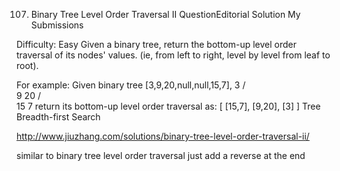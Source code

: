 107. Binary Tree Level Order Traversal II  QuestionEditorial Solution  My Submissions

Difficulty: Easy
Given a binary tree, return the bottom-up level order traversal of its nodes' values. (ie, from left to right, level by level from leaf to root).

For example:
Given binary tree [3,9,20,null,null,15,7],
    3
   / \
  9  20
    /  \
   15   7
return its bottom-up level order traversal as:
[
  [15,7],
  [9,20],
  [3]
]
Tree Breadth-first Search

http://www.jiuzhang.com/solutions/binary-tree-level-order-traversal-ii/

similar to binary tree level order traversal just add a reverse at the end
